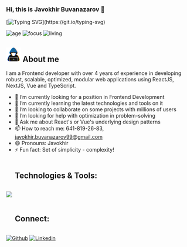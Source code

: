 ### Hi, this is Javokhir Buvanazarov 👋

[![Typing SVG](https://readme-typing-svg.herokuapp.com?font=Architects+Daughter&color=7AF79A&size=30&lines=I'am+Javokhir+Buvanazarov!;I'm+a+Frontend+Developer...;I'm+a+quick+learner;)](https://git.io/typing-svg)

![age](https://img.shields.io/badge/age-24-blue)
![focus](https://img.shields.io/badge/focus-frontend-brightgreen)
![living](https://img.shields.io/badge/living-Iowa-3c9)

## <picture><img src = "https://github.com/0xAbdulKhalid/0xAbdulKhalid/raw/main/assets/mdImages/about_me.gif" width = 40px></picture> **About me**

I am a Frontend developer with over 4 years of experience in developing robust, scalable, optimized, modular web applications using ReactJS, NextJS, Vue and TypeScript.

- 🔭 I’m currently looking for a position in Frontend Development
- 🌱 I’m currently learning the latest technologies and tools on it
- 👯 I’m looking to collaborate on some projects with millions of users
- 🤔 I’m looking for help with optimization in problem-solving
- 💬 Ask me about React's or Vue's underlying design patterns
- 📫 How to reach me: 641-819-26-83, javokhir.buvanazarov99@gmail.com
- 😄 Pronouns: Javokhir
- ⚡ Fun fact: Set of simplicity - complexity!



<div id="user-content-toc">
  <ul align="left">
    <summary><h2 style="display: inline-block">Technologies & Tools:</h2></summary>
  </ul>
</div>
<p align="left">
  <a href="https://skillicons.dev">
    <img src="https://skillicons.dev/icons?i=react,next,javascript,typescript,redux,graphql,java,spring,nodejs,git,aws,bootstrap,css,scss,tailwind,docker,elasticsearch,html,materialui,mongodb,mysql,vscode&perline=19" />
  </a>
</p>

<div id="user-content-toc">
  <ul align="left">
    <summary><h2 style="display: inline-block">Connect:</h2></summary>
  </ul>
</div>

[![Github](https://img.shields.io/badge/-Github-000?style=flat&logo=Github&logoColor=white&color=gray)](https://github.com/JavokhirBuvanazarov)
[![Linkedin](https://img.shields.io/badge/-LinkedIn-blue?style=flat&logo=Linkedin&logoColor=white)](https://www.linkedin.com/in/javohir-buvanazarov/)


